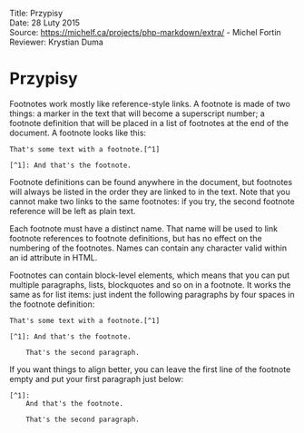 Title: 		Przypisy  
Date: 		28 Luty 2015  
Source:     https://michelf.ca/projects/php-markdown/extra/ - Michel Fortin  
Reviewer:	Krystian Duma  

# Przypisy

Footnotes work mostly like reference-style links. A footnote is made of two things: a marker in the text that will become a superscript number; a footnote definition that will be placed in a list of footnotes at the end of the document. A footnote looks like this:

```
That's some text with a footnote.[^1]

[^1]: And that's the footnote.
```

Footnote definitions can be found anywhere in the document, but footnotes will always be listed in the order they are linked to in the text. Note that you cannot make two links to the same footnotes: if you try, the second footnote reference will be left as plain text.

Each footnote must have a distinct name. That name will be used to link footnote references to footnote definitions, but has no effect on the numbering of the footnotes. Names can contain any character valid within an id attribute in HTML.

Footnotes can contain block-level elements, which means that you can put multiple paragraphs, lists, blockquotes and so on in a footnote. It works the same as for list items: just indent the following paragraphs by four spaces in the footnote definition:

```
That's some text with a footnote.[^1]

[^1]: And that's the footnote.

    That's the second paragraph.
```

If you want things to align better, you can leave the first line of the footnote empty and put your first paragraph just below:

```
[^1]:
    And that's the footnote.

    That's the second paragraph.
```